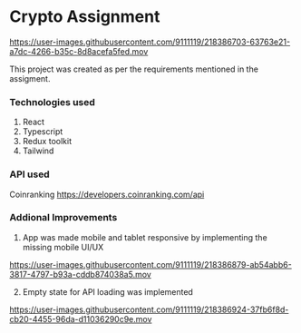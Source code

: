 # Crypto Assignment

https://user-images.githubusercontent.com/9111119/218386703-63763e21-a7dc-4266-b35c-8d8acefa5fed.mov



This project was created as per the requirements mentioned in the assigment.

### Technologies used
1. React
2. Typescript
3. Redux toolkit
4. Tailwind

### API used
Coinranking
https://developers.coinranking.com/api

### Addional Improvements

1. App was made mobile and tablet responsive by implementing the missing mobile UI/UX

https://user-images.githubusercontent.com/9111119/218386879-ab54abb6-3817-4797-b93a-cddb874038a5.mov




2. Empty state for API loading was implemented

https://user-images.githubusercontent.com/9111119/218386924-37fb6f8d-cb20-4455-96da-d11036290c9e.mov

